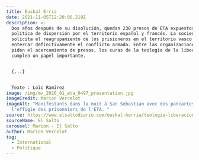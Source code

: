 ```yaml
---
title: Euskal Erria
date: 2021-11-05T12:20:06.219Z
description: >-
  Dos años después de su disolución, quedan 230 presos de ETA expuestos a una
  política de dispersión por el territorio español y francés. La sociedad vasca
  solicita el reagrupamiento de los prisioneros en el territorio vasco para
  enterrar definitivamente el conflicto armado. Entre las organizaciones que
  piden el acercamiento de presos, los curas de la teología de la liberación
  cumplen un papel importante.


  {...}


  Texte : Loïc Ramirez
image: /img/mv_2020_01_eta_0497_presentation.jpg
imageCredit: Marion Vercelot
imageAlt: "Manifestants dans la nuit à San Sebastian avec des pancartes à
  l'effigie des prisonniers de l'ETA. "
source: https://www.elsaltodiario.com/euskal-herria/teologia-liberacion-conflicto-vasco-dispersion-presos-euskak-herria-eta?fbclid=IwAR3LOK6TWsu77X-8HbUs1nUVHjaiJoZZ2zXhSCaPNyLyPMKrgv4ng2syxU8
sourceName: El Salto
carousel: Marion - El Salto
author: Marion Vercelot
tag:
  - International
  - Politique
---
```

